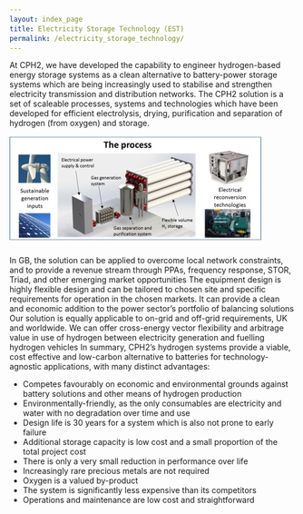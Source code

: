 ```yaml
---
layout: index_page
title: Electricity Storage Technology (EST)
permalink: /electricity_storage_technology/
---
```


At CPH2, we have developed the capability to engineer hydrogen-based energy storage systems as a clean alternative to battery-power storage systems which are being increasingly used to stabilise and strengthen electricity transmission and distribution networks. 
The CPH2 solution is a set of scaleable processes, systems and technologies which have been developed for efficient electrolysis, drying, purification  and separation of hydrogen (from oxygen) and storage. 

![The CPH2 Process](/images/process.jpg)

In GB, the solution can be applied to overcome local network constraints, and to provide a revenue stream through PPAs, frequency response, STOR, Triad, and other emerging market opportunities
The equipment design is highly flexible design and can be tailored to chosen site and specific requirements for operation in the chosen markets. It can provide a clean and economic addition to the power sector’s portfolio of balancing solutions
Our solution is equally applicable to on-grid and off-grid requirements, UK and worldwide. We can offer cross-energy vector flexibility and arbitrage value in use of hydrogen between electricity generation and fuelling hydrogen vehicles
In summary, CPH2’s hydrogen systems provide a viable, cost effective and low-carbon alternative to batteries for technology-agnostic applications, with many distinct advantages:

 - Competes favourably on economic and environmental grounds against battery solutions and other means of hydrogen production
 - Environmentally-friendly, as the only consumables are electricity and water with no degradation over time and  use
 - Design life is 30 years for a system which is also not prone to early failure
 - Additional storage capacity is  low cost and a small proportion of the total project cost
 - There is only a very small reduction in performance over life
 - Increasingly rare precious metals are not required
 - Oxygen is a valued by-product
 - The system is significantly less expensive than its competitors
 - Operations and maintenance are low cost and straightforward
